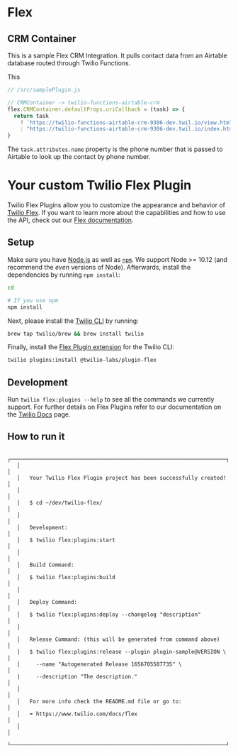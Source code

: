 # Flex

## CRM Container

This is a sample Flex CRM Integration. It pulls contact data from an Airtable database routed through Twilio Functions.

This 

```js
// /src/samplePlugin.js

// CRMContainer -> twilio-functions-airtable-crm
flex.CRMContainer.defaultProps.uriCallback = (task) => {
  return task
    ? `https://twilio-functions-airtable-crm-9306-dev.twil.io/view.html?table=contacts&field=phone&value=${task.attributes.name}`
    : "https://twilio-functions-airtable-crm-9306-dev.twil.io/index.html"
}
```

The `task.attributes.name` property is the phone number that is passed to Airtable to look up the contact by phone number.

# Your custom Twilio Flex Plugin

Twilio Flex Plugins allow you to customize the appearance and behavior of [Twilio Flex](https://www.twilio.com/flex). If you want to learn more about the capabilities and how to use the API, check out our [Flex documentation](https://www.twilio.com/docs/flex).

## Setup

Make sure you have [Node.js](https://nodejs.org) as well as [`npm`](https://npmjs.com). We support Node >= 10.12 (and recommend the _even_ versions of Node). Afterwards, install the dependencies by running `npm install`:

```bash
cd 

# If you use npm
npm install
```

Next, please install the [Twilio CLI](https://www.twilio.com/docs/twilio-cli/quickstart) by running:

```bash
brew tap twilio/brew && brew install twilio
```

Finally, install the [Flex Plugin extension](https://github.com/twilio-labs/plugin-flex/tree/v1-beta) for the Twilio CLI:

```bash
twilio plugins:install @twilio-labs/plugin-flex
```

## Development

Run `twilio flex:plugins --help` to see all the commands we currently support. For further details on Flex Plugins refer to our documentation on the [Twilio Docs](https://www.twilio.com/docs/flex/developer/plugins/cli) page.

## How to run it

```text
   ┌────────────────────────────────────────────────────────────────────┐
   │                                                                    │
   │   Your Twilio Flex Plugin project has been successfully created!   │
   │                                                                    │
   │   $ cd ~/dev/twilio-flex/                                          │
   │                                                                    │
   │   Development:                                                     │
   │   $ twilio flex:plugins:start                                      │
   │                                                                    │
   │   Build Command:                                                   │
   │   $ twilio flex:plugins:build                                      │
   │                                                                    │
   │   Deploy Command:                                                  │
   │   $ twilio flex:plugins:deploy --changelog "description"           │
   │                                                                    │
   │   Release Command: (this will be generated from command above)     │
   │   $ twilio flex:plugins:release --plugin plugin-sample@VERSION \   |
   |     --name "Autogenerated Release 1656705507735" \                 │
   |     --description "The description."                               │
   │                                                                    │
   │   For more info check the README.md file or go to:                 │
   │   ➡ https://www.twilio.com/docs/flex                               │
   │                                                                    │
   └────────────────────────────────────────────────────────────────────┘
```